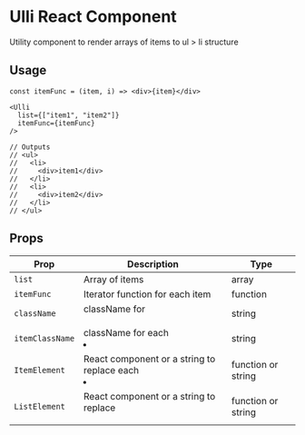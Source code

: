 # Ulli React Component
Utility component to render arrays of items to ul > li structure

## Usage 

```
const itemFunc = (item, i) => <div>{item}</div>

<Ulli
  list={["item1", "item2"]}
  itemFunc={itemFunc}
/>

// Outputs
// <ul>
//   <li>
//     <div>item1</div>
//   </li>
//   <li>
//     <div>item2</div>
//   </li>
// </ul>
```

## Props
| Prop | Description | Type |
| --- | --- | --- |
| `list` | Array of items | array |
| `itemFunc` | Iterator function for each item | function |
| `className` | className for <ul> | string |
| `itemClassName` | className for each <li> | string |
| `ItemElement` | React component or a string to replace each <li>  | function or string |
| `ListElement` | React component or a string to replace <ul> | function or string |